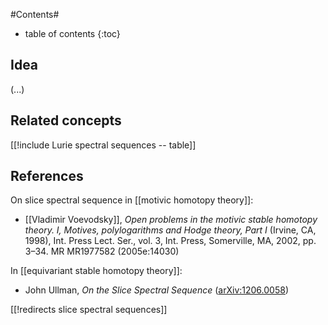 
#Contents#
* table of contents
{:toc}

## Idea

(...)

## Related concepts

[[!include Lurie spectral sequences -- table]]


## References

On slice spectral sequence in [[motivic homotopy theory]]:

* [[Vladimir Voevodsky]], _Open problems in the motivic stable homotopy theory. I, Motives, polylogarithms and Hodge theory, Part I_ (Irvine, CA, 1998), Int. Press Lect. Ser., vol. 3, Int. Press, Somerville, MA, 2002, pp. 3–34. MR MR1977582 (2005e:14030)

In [[equivariant stable homotopy theory]]:

* John Ullman, _On the Slice Spectral Sequence_ ([arXiv:1206.0058](http://arxiv.org/abs/1206.0058))

[[!redirects slice spectral sequences]]
